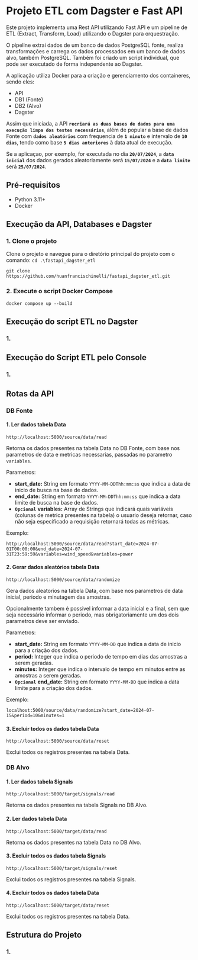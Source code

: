 # Projeto ETL com Dagster e Fast API

Este projeto implementa uma Rest API utilizando Fast API e um pipeline de ETL (Extract, Transform, Load) utilizando o Dagster para orquestração.

O pipeline extrai dados de um banco de dados PostgreSQL fonte, realiza transformações e carrega os dados processados em um banco de dados alvo, também PostgreSQL.
Também foi criado um script individual, que pode ser executado de forma independente ao Dagster.

A aplicação utiliza Docker para a criação e gerenciamento dos containeres, sendo eles:
  - API
  - DB1 (Fonte)
  - DB2 (Alvo)
  - Dagster

Assim que iniciada, a API **`recriará as duas bases de dados para uma execução limpa dos testes necessários`**, além de popular a base de dados Fonte com **`dados aleatórios`** com frequencia de **`1 minuto`** e intervalo de **`10 dias`**, tendo como base **`5 dias anteriores`** à data atual de execução.

Se a aplicaçao, por exemplo, for executada no dia **`20/07/2024`**, a **`data inicial`** dos dados gerados aleatoriamente será **`15/07/2024`** e a **`data limite`** será **`25/07/2024`**.

## Pré-requisitos

- Python 3.11+
- Docker

## Execução da API, Databases e Dagster

### **1.** Clone o projeto

Clone o projeto e navegue para o diretório principal do projeto com o comando: `cd .\fastapi_dagster_etl`
```
git clone https://github.com/huanfrancischinelli/fastapi_dagster_etl.git
```

### **2.** Execute o script Docker Compose

```
docker compose up --build
```


## Execução do script ETL no Dagster

### 1. 


## Execução do Script ETL pelo Console

### 1. 


## Rotas da API

### DB Fonte
#### 1. Ler dados tabela Data

```
http://localhost:5000/source/data/read
```
Retorna os dados presentes na tabela Data no DB Fonte, com base nos parametros de data e metricas necessarias, passadas no parametro `variables`.

Parametros:
  - **start_date:** String em formato `YYYY-MM-DDThh:mm:ss` que indica a data de inicio de busca na base de dados.
  - **end_date:** String em formato `YYYY-MM-DDThh:mm:ss` que indica a data limite de busca na base de dados.
  - **`Opcional`** **variables:** Array de Strings que indicará quais variáveis (colunas de metrica presentes na tabela) o usuario deseja retornar, caso não seja especificado a requisição retornará todas as métricas.

Exemplo:
```
http://localhost:5000/source/data/read?start_date=2024-07-01T00:00:00&end_date=2024-07-31T23:59:59&variables=wind_speed&variables=power
```

#### 2. Gerar dados aleatórios tabela Data

```
http://localhost:5000/source/data/randomize
```
Gera dados aleatorios na tabela Data, com base nos parametros de data inicial, periodo e minutagem das amostras. 

Opcionalmente tambem é possivel informar a data inicial e a final, sem que seja necessário informar o periodo, mas obrigatoriamente um dos dois parametros deve ser enviado.

Parametros:
  - **start_date:** String em formato `YYYY-MM-DD` que indica a data de inicio para a criação dos dados.
  - **period:** Integer que indica o periodo de tempo em dias das amostras a serem geradas.
  - **minutes:** Integer que indica o intervalo de tempo em minutos entre as amostras a serem geradas.
  - **`Opcional`** **end_date:** String em formato `YYYY-MM-DD` que indica a data limite para a criação dos dados.

Exemplo:
```
localhost:5000/source/data/randomize?start_date=2024-07-15&period=10&minutes=1
```

#### 3. Excluir todos os dados tabela Data

```
http://localhost:5000/source/data/reset
```
Exclui todos os registros presentes na tabela Data. 


### DB Alvo
#### 1. Ler dados tabela Signals

```
http://localhost:5000/target/signals/read
```
Retorna os dados presentes na tabela Signals no DB Alvo.

#### 2. Ler dados tabela Data

```
http://localhost:5000/target/data/read
```
Retorna os dados presentes na tabela Data no DB Alvo.

#### 3. Excluir todos os dados tabela Signals

```
http://localhost:5000/target/signals/reset
```
Exclui todos os registros presentes na tabela Signals. 

#### 4. Excluir todos os dados tabela Data

```
http://localhost:5000/target/data/reset
```
Exclui todos os registros presentes na tabela Data. 


## Estrutura do Projeto

### 1. 

